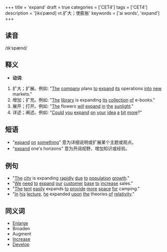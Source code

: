 +++
title = 'expand'
draft = true
categories = ['CET4']
tags = ['CET4']
description = '[iksˈpænd] vt.扩大；使膨胀'
keywords = ['ai words', 'expand']
+++

## 读音
/ɪkˈspænd/

## 释义
- **动词**:
1. 扩大；扩展。例如: "[The](/post/the/) [company](/post/company/) plans [to](/post/to/) [expand](/post/expand/) [its](/post/its/) operations [into](/post/into/) [new](/post/new/) markets."
2. 增加；扩充。例如: "[The](/post/the/) [library](/post/library/) is expanding [its](/post/its/) [collection](/post/collection/) [of](/post/of/) e-books."
3. 展开；打开。例如: "[The](/post/the/) flowers [will](/post/will/) [expand](/post/expand/) [in](/post/in/) [the](/post/the/) [sunlight](/post/sunlight/)."
4. 详述；阐述。例如: "[Could](/post/could/) [you](/post/you/) [expand](/post/expand/) [on](/post/on/) [your](/post/your/) [idea](/post/idea/) [a](/post/a/) [bit](/post/bit/) [more](/post/more/)?"

## 短语
- "[expand](/post/expand/) [on](/post/on/) [something](/post/something/)" 意为详细说明或扩展某个主题或观点。
- "[expand](/post/expand/) one's horizons" 意为开阔视野，增加知识或经验。

## 例句
- "[The](/post/the/) [city](/post/city/) is expanding [rapidly](/post/rapidly/) [due](/post/due/) [to](/post/to/) [population](/post/population/) [growth](/post/growth/)."
- "[We](/post/we/) [need](/post/need/) [to](/post/to/) [expand](/post/expand/) [our](/post/our/) [customer](/post/customer/) [base](/post/base/) [to](/post/to/) [increase](/post/increase/) sales."
- "[The](/post/the/) [tent](/post/tent/) [easily](/post/easily/) expands [to](/post/to/) [provide](/post/provide/) [more](/post/more/) [space](/post/space/) [for](/post/for/) camping."
- "[In](/post/in/) [his](/post/his/) [lecture](/post/lecture/), [he](/post/he/) expanded [upon](/post/upon/) [the](/post/the/) theories [of](/post/of/) [relativity](/post/relativity/)."

## 同义词
- [Enlarge](/post/enlarge/)
- Broaden
- Augment
- [Increase](/post/increase/)
- [Develop](/post/develop/)

